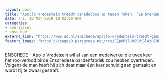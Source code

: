 ```yaml
---
layout: post
title: "Apollo Vredestein treedt genadeloos op tegen roken: ‘Ze brengen anderen in gevaar’"
date: Fri, 10 May 2019 18:02:00 GMT
categories: 
- overijssel 
- enschede 
externe_link: "https://www.ad.nl/enschede/apollo-vredestein-treedt-genadeloos-op-tegen-roken-ze-brengen-anderen-in-gevaar~aeedbf4f/"
feature_image: "https://images0.persgroep.net/rcs/EZpWP17UOSSMjSl4zH79HynDm1Y/diocontent/131087878/_fitwidth/400/?appId=21791a8992982cd8da851550a453bd7f&quality=0.7"
---
```


ENSCHEDE - Apollo Vredestein wil af van een medewerker die twee keer het rookverbod bij de Enschedese bandenfabriek zou hebben overtreden. Volgens de man heeft hij zich daar maar één keer schuldig aan gemaakt en wordt hij te zwaar gestraft.
